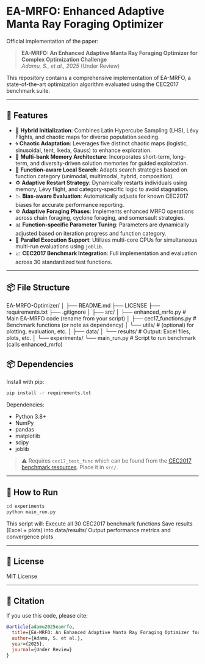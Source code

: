 # EA-MRFO: Enhanced Adaptive Manta Ray Foraging Optimizer

Official implementation of the paper:

> **EA-MRFO: An Enhanced Adaptive Manta Ray Foraging Optimizer for Complex Optimization Challenge**  
> *Adamu, S., et al., 2025* (Under Review)

This repository contains a comprehensive implementation of EA-MRFO, a state-of-the-art optimization algorithm evaluated using the CEC2017 benchmark suite.

---

## 🔧 Features

- 🧬 **Hybrid Initialization**: Combines Latin Hypercube Sampling (LHS), Lévy Flights, and chaotic maps for diverse population seeding.
- 🌀 **Chaotic Adaptation**: Leverages five distinct chaotic maps (logistic, sinusoidal, tent, Ikeda, Gauss) to enhance exploration.
- 🧠 **Multi-bank Memory Architecture**: Incorporates short-term, long-term, and diversity-driven solution memories for guided exploitation.
- 🧭 **Function-aware Local Search**: Adapts search strategies based on function category (unimodal, multimodal, hybrid, composition).
- ♻️ **Adaptive Restart Strategy**: Dynamically restarts individuals using memory, Lévy flight, and category-specific logic to avoid stagnation.
- 📉 **Bias-aware Evaluation**: Automatically adjusts for known CEC2017 biases for accurate performance reporting.
- ⚙️ **Adaptive Foraging Phases**: Implements enhanced MRFO operations across chain foraging, cyclone foraging, and somersault strategies.
- 📊 **Function-specific Parameter Tuning**: Parameters are dynamically adjusted based on iteration progress and function category.
- 🧵 **Parallel Execution Support**: Utilizes multi-core CPUs for simultaneous multi-run evaluations using `joblib`.
- 📈 **CEC2017 Benchmark Integration**: Full implementation and evaluation across 30 standardized test functions.

---
## 📦 File Structure
EA-MRFO-Optimizer/
│
├── README.md
├── LICENSE
├── requirements.txt
├── .gitignore
│
├── src/
│   ├── enhanced_mrfo.py          # Main EA-MRFO code (rename from your script)
│   ├── cec17_functions.py        # Benchmark functions (or note as dependency)
│   └── utils/                    # (optional) for plotting, evaluation, etc.
│
├── data/
│   └── results/                  # Output: Excel files, plots, etc.
│
└── experiments/
    └── main_run.py              # Script to run benchmark (calls enhanced_mrfo)

## 📦 Dependencies

Install with pip:

```bash
pip install -r requirements.txt
```

Dependencies:
- Python 3.8+
- NumPy
- pandas
- matplotlib
- scipy
- joblib

> ⚠️ Requires `cec17_test_func` which can be found from the [CEC2017 benchmark resources](https://www3.ntu.edu.sg/home/EPNSugan/index_files/CEC2017/CEC2017.htm). Place it in `src/`.

---

## 🚀 How to Run

```bash
cd experiments
python main_run.py
```


This script will:
Execute all 30 CEC2017 benchmark functions
Save results (Excel + plots) into data/results/
Output performance metrics and convergence plots

---

## 📄 License

MIT License

---

## 🔗 Citation

If you use this code, please cite:

```bibtex
@article{adamu2025eamrfo,
  title={EA-MRFO: An Enhanced Adaptive Manta Ray Foraging Optimizer for Complex Optimization Challenge},
  author={Adamu, S. et al.},
  year={2025},
  journal={Under Review}
}
```
